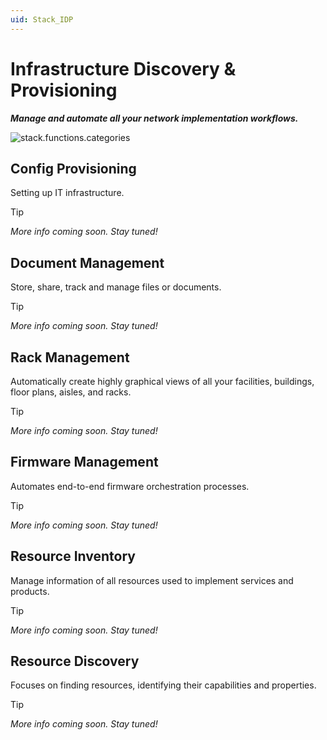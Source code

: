 ```yaml
---
uid: Stack_IDP
---
```


# Infrastructure Discovery & Provisioning

***Manage and automate all your network implementation workflows.***

![stack.functions.categories](~/dataminer-overview/images/stack_IDP.png)

## Config Provisioning

Setting up IT infrastructure.

> [!TIP]
>
> *More info coming soon. Stay tuned!*

## Document Management

Store, share, track and manage files or documents.

> [!TIP]
>
> *More info coming soon. Stay tuned!*

## Rack Management

Automatically create highly graphical views of all your facilities, buildings, floor plans, aisles, and racks.

> [!TIP]
>
> *More info coming soon. Stay tuned!*

## Firmware Management

Automates end-to-end firmware orchestration processes.

> [!TIP]
>
> *More info coming soon. Stay tuned!*

## Resource Inventory

Manage information of all resources used to implement services and products.

> [!TIP]
>
> *More info coming soon. Stay tuned!*

## Resource Discovery

Focuses on finding resources, identifying their capabilities and properties.

> [!TIP]
>
> *More info coming soon. Stay tuned!*
